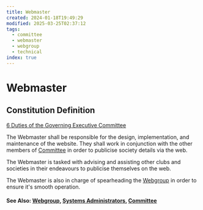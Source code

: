 ```yaml
---
title: Webmaster
created: 2024-01-18T19:49:29
modified: 2025-03-25T02:37:12
tags:
  - committee
  - webmaster
  - webgroup
  - technical
index: true
---
```


# Webmaster

## Constitution Definition

[6 Duties of the Governing Executive Committee](../../documents/Constitution.md#6%20Duties%20of%20the%20Governing%20Executive%20Committee)

The Webmaster shall be responsible for the design, implementation, and maintenance of the website. They shall work in conjunction with the other members of [Committee](../Committee.md) in order to publicise society details via the web.

The Webmaster is tasked with advising and assisting other clubs and societies in their endeavours to publicise themselves on the web.

The Webmaster is also in charge of spearheading the [Webgroup](../../webgroup/Webgroup.md) in order to ensure it's smooth operation.

#### See Also: [Webgroup](../../webgroup/Webgroup.md), [Systems Administrators](../../admin/admins.md), [Committee](Committee.md)
